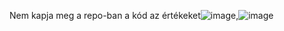 Nem kapja meg a repo-ban a kód az értékeket![image](https://github.com/b0papzso/C-3.-Feladat-SchoolClass/assets/98013425/4a791b16-3fbb-4a24-bfcc-4ba04677e551),![image](https://github.com/b0papzso/C-3.-Feladat-SchoolClass/assets/98013425/b30b9bc3-cd37-4457-a2ff-534f41e07639)

